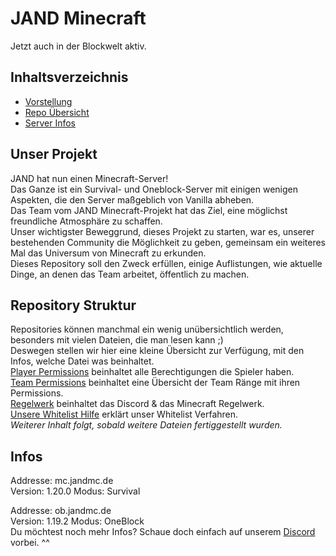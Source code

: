 # JAND Minecraft
Jetzt auch in der Blockwelt aktiv.

## Inhaltsverzeichnis

- [Vorstellung](#unser-projekt)
- [Repo Übersicht](#repository-struktur)
- [Server Infos](#infos)


## Unser Projekt

JAND hat nun einen Minecraft-Server!  
Das Ganze ist ein Survival- und Oneblock-Server mit einigen wenigen Aspekten, die den Server maßgeblich von Vanilla abheben.  
Das Team vom JAND Minecraft-Projekt hat das Ziel, eine möglichst freundliche Atmosphäre zu schaffen.  
Unser wichtigster Beweggrund, dieses Projekt zu starten, war es, unserer bestehenden Community die Möglichkeit zu geben, gemeinsam ein weiteres Mal das Universum von Minecraft zu erkunden.  
Dieses Repository soll den Zweck erfüllen, einige Auflistungen, wie aktuelle Dinge, an denen das Team arbeitet, öffentlich zu machen.  

## Repository Struktur

Repositories können manchmal ein wenig unübersichtlich werden, besonders mit vielen Dateien, die man lesen kann ;)  
Deswegen stellen wir hier eine kleine Übersicht zur Verfügung, mit den Infos, welche Datei was beinhaltet.    
[Player Permissions](https://github.com/JANDdevelopement/Minecraft-Server/blob/main/Player-Permissions.md) beinhaltet alle Berechtigungen die Spieler haben.  
[Team Permissions](https://github.com/JANDdevelopement/Minecraft-Server/blob/main/Team-Permissions.md) beinhaltet eine Übersicht der Team Ränge mit ihren Permissions.  
[Regelwerk](https://github.com/JANDdevelopement/Minecraft-Server/blob/main/Regelwerk.md) beinhaltet das Discord & das Minecraft Regelwerk.  
[Unsere Whitelist Hilfe](https://github.com/JANDdevelopement/Minecraft-Server/blob/main/whitelistHelp.md) erklärt unser Whitelist Verfahren.  
*Weiterer Inhalt folgt, sobald weitere Dateien fertiggestellt wurden.*  

## Infos

  Addresse: mc.jandmc.de  
  Version: 1.20.0 
  Modus: Survival  

  Addresse: ob.jandmc.de  
  Version: 1.19.2 
  Modus: OneBlock  
  Du möchtest noch mehr Infos? Schaue doch einfach auf unserem [Discord](https://discord.gg/EmScKUnaPe) vorbei. ^^

